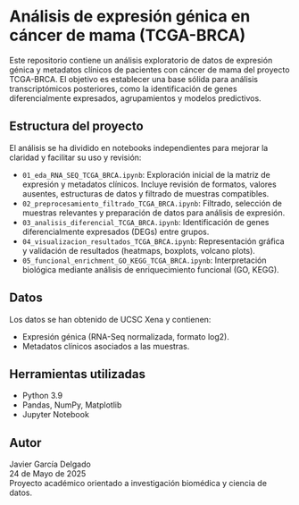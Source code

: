 # Análisis de expresión génica en cáncer de mama (TCGA-BRCA)

Este repositorio contiene un análisis exploratorio de datos de expresión génica y metadatos clínicos de pacientes con cáncer de mama del proyecto TCGA-BRCA. El objetivo es establecer una base sólida para análisis transcriptómicos posteriores, como la identificación de genes diferencialmente expresados, agrupamientos y modelos predictivos.

## Estructura del proyecto

El análisis se ha dividido en notebooks independientes para mejorar la claridad y facilitar su uso y revisión:

- `01_eda_RNA_SEQ_TCGA_BRCA.ipynb`: Exploración inicial de la matriz de expresión y metadatos clínicos. Incluye revisión de formatos, valores ausentes, estructuras de datos y filtrado de muestras compatibles.
- `02_preprocesamiento_filtrado_TCGA_BRCA.ipynb`: Filtrado, selección de muestras relevantes y preparación de datos para análisis de expresión.
- `03_analisis_diferencial_TCGA_BRCA.ipynb`: Identificación de genes diferencialmente expresados (DEGs) entre grupos.
- `04_visualizacion_resultados_TCGA_BRCA.ipynb`: Representación gráfica y validación de resultados (heatmaps, boxplots, volcano plots).
- `05_funcional_enrichment_GO_KEGG_TCGA_BRCA.ipynb`: Interpretación biológica mediante análisis de enriquecimiento funcional (GO, KEGG).

## Datos

Los datos se han obtenido de UCSC Xena y contienen:

- Expresión génica (RNA-Seq normalizada, formato log2).
- Metadatos clínicos asociados a las muestras.

## Herramientas utilizadas

- Python 3.9
- Pandas, NumPy, Matplotlib
- Jupyter Notebook

## Autor

Javier García Delgado  
24 de Mayo de 2025  
Proyecto académico orientado a investigación biomédica y ciencia de datos.

